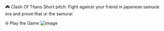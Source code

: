 🎮 Clash Of Titans
Short pitch: Fight against your friend in japanese samurai era and prove that ur the samurai

🌐 Play the Game
![image](https://github.com/user-attachments/assets/bb8ae2fd-e90c-4c56-a2df-82249e9402e5)

